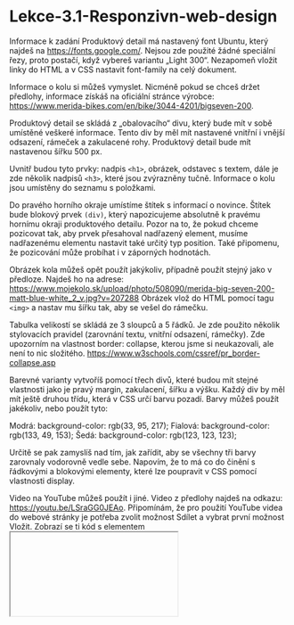 # Lekce-3.1-Responzivn-web-design

Informace k zadání
Produktový detail má nastavený font Ubuntu, který najdeš na https://fonts.google.com/. Nejsou zde použité žádné speciální řezy, proto postačí, když vybereš variantu „Light 300“. Nezapomeň vložit linky do HTML a v CSS nastavit font-family na celý dokument.

Informace o kolu si můžeš vymyslet. Nicméně pokud se chceš držet předlohy, informace získáš na oficiální stránce výrobce: https://www.merida-bikes.com/en/bike/3044-4201/bigseven-200.

Produktový detail se skládá z „obalovacího“ divu, který bude mít v sobě umístěné veškeré informace. Tento div by měl mít nastavené vnitřní i vnější odsazení, rámeček a zakulacené rohy. Produktový detail bude mít nastavenou šířku 500 px.

Uvnitř budou tyto prvky: nadpis `<h1>`, obrázek, odstavec s textem, dále je zde několik nadpisů `<h3>`, které jsou zvýrazněny tučně. Informace o kolu jsou umístěny do seznamu s položkami.

Do pravého horního okraje umístíme štítek s informací o novince. Štítek bude blokový prvek `(div)`, který napozicujeme absolutně k pravému hornímu okraji produktového detailu. Pozor na to, že pokud chceme pozicovat tak, aby prvek přesahoval nadřazený element, musíme nadřazenému elementu nastavit také určitý typ position. Také připomenu, že pozicování může probíhat i v záporných hodnotách.

Obrázek kola můžeš opět použít jakýkoliv, případně použít stejný jako v předloze. Najdeš ho na adrese: https://www.mojekolo.sk/upload/photo/508090/merida-big-seven-200-matt-blue-white_2_v.jpg?v=207288 Obrázek vlož do HTML pomocí tagu `<img>` a nastav mu šířku tak, aby se vešel do rámečku.

Tabulka velikostí se skládá ze 3 sloupců a 5 řádků. Je zde použito několik stylovacích pravidel (zarovnání textu, vnitřní odsazení, rámečky). Zde upozorním na vlastnost border: collapse, kterou jsme si neukazovali, ale není to nic složitého. https://www.w3schools.com/cssref/pr_border-collapse.asp

Barevné varianty vytvoříš pomocí třech divů, které budou mít stejné vlastnosti jako je pravý margin, zakulacení, šířku a výšku. Každý div by měl mít ještě druhou třídu, která v CSS určí barvu pozadí. Barvy můžeš použít jakékoliv, nebo použít tyto:

Modrá: background-color: rgb(33, 95, 217); Fialová: background-color: rgb(133, 49, 153); Šedá: background-color: rgb(123, 123, 123);

Určitě se pak zamyslíš nad tím, jak zařídit, aby se všechny tři barvy zarovnaly vodorovně vedle sebe. Napovím, že to má co do činění s řádkovými a blokovými elementy, které lze poupravit v CSS pomocí vlastnosti display.

Video na YouTube můžeš použít i jiné. Video z předlohy najdeš na odkazu: https://youtu.be/LSraGG0JEAo. Připomínám, že pro použití YouTube videa do webové stránky je potřeba zvolit možnost Sdílet a vybrat první možnost Vložit. Zobrazí se ti kód s elementem <iframe>, který vložíš na dané místo v HTML kódu.

Zbývá tu ještě přidat informace o ceně, která mě větší velikost a tloušťku než zbytek textu.

Na produktovém detailu nesmí chybět tlačítko `<button>`, které napozicujeme absolutně k pravém dolnímu okraji produktového detailu. Nezapomeneme na vnitřní odsazení, barvu pozadí a písma.

Na závěr přidáme odkaz na oficiální zdroj informací o kolu, který se bude otevírat do nového panelu. Odkaz může být tento nebo jiný: https://www.merida-bikes.com/en/bike/3044-4201/bigseven-200.
